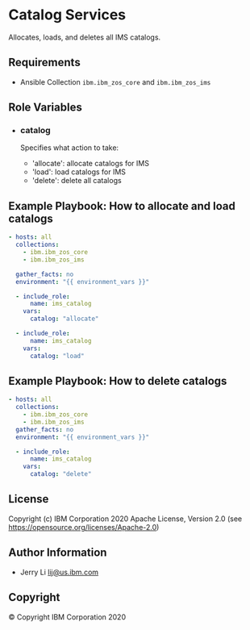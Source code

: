 Catalog Services
=========

Allocates, loads, and deletes all IMS catalogs.

Requirements
------------

- Ansible Collection `ibm.ibm_zos_core` and `ibm.ibm_zos_ims`

Role Variables
--------------

- ### **catalog**

  Specifies what action to take:
  - 'allocate': allocate catalogs for IMS
  - 'load': load catalogs for IMS
  - 'delete': delete all catalogs


Example Playbook: How to allocate and load catalogs
----------------

```yaml
- hosts: all
  collections:
    - ibm.ibm_zos_core
    - ibm.ibm_zos_ims

  gather_facts: no
  environment: "{{ environment_vars }}"

  - include_role:
      name: ims_catalog
    vars:
      catalog: "allocate"

  - include_role:
      name: ims_catalog
    vars:
      catalog: "load"
```

Example Playbook: How to delete catalogs
----------------

```yaml
- hosts: all
  collections:
    - ibm.ibm_zos_core
    - ibm.ibm_zos_ims
  gather_facts: no
  environment: "{{ environment_vars }}"

  - include_role:
      name: ims_catalog
    vars:
      catalog: "delete"
```


License
-------

Copyright (c) IBM Corporation 2020 Apache License, Version 2.0 (see https://opensource.org/licenses/Apache-2.0)

Author Information
------------------

- Jerry Li lij@us.ibm.com

Copyright
---------

© Copyright IBM Corporation 2020
